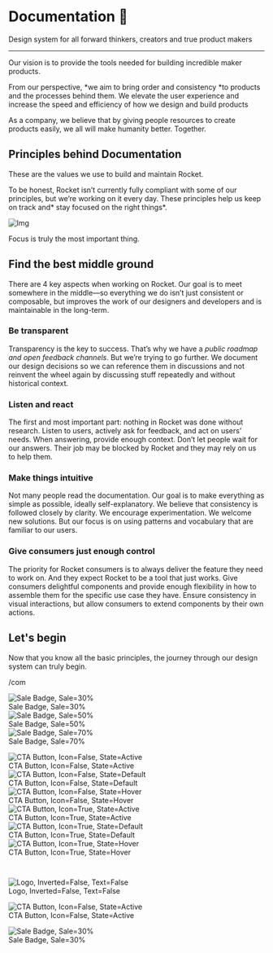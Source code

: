 
# Documentation 🚀

Design system for all forward thinkers, creators and true product makers

---

Our vision is to provide the tools needed for building incredible maker products.

From our perspective, *we aim to bring order and consistency *to products and the processes behind them. We elevate the user experience and increase the speed and efficiency of how we design and build products

As a company, we believe that by giving people resources to create products easily, we all will make humanity better. Together.

## Principles behind Documentation

These are the values we use to build and maintain Rocket.

To be honest, Rocket isn’t currently fully compliant with some of our principles, but we’re working on it every day. These principles help us keep on track and* stay focused on the right things*.

![Img](https://studio-assets.supernova.io/design-systems/14533/9289758a-6300-472a-bbc6-a57098081abf.jpeg)

Focus is truly the most important thing.

## Find the best middle ground

There are 4 key aspects when working on Rocket. Our goal is to meet somewhere in the middle—so everything we do isn’t just consistent or composable, but improves the work of our designers and developers and is maintainable in the long-term.

### Be transparent

Transparency is the key to success. That’s why we have a *public roadmap and open feedback channels*. But we’re trying to go further. We document our design decisions so we can reference them in discussions and not reinvent the wheel again by discussing stuff repeatedly and without historical context.

### Listen and react

The first and most important part: nothing in Rocket was done without research. Listen to users, actively ask for feedback, and act on users’ needs. When answering, provide enough context. Don’t let people wait for our answers. Their job may be blocked by Rocket and they may rely on us to help them.

### Make things intuitive

Not many people read the documentation. Our goal is to make everything as simple as possible, ideally self-explanatory. We believe that consistency is followed closely by clarity. We encourage experimentation. We welcome new solutions. But our focus is on using patterns and vocabulary that are familiar to our users.

### Give consumers just enough control

The priority for Rocket consumers is to always deliver the feature they need to work on. And they expect Rocket to be a tool that just works. Give consumers delightful components and provide enough flexibility in how to assemble them for the specific use case they have. Ensure consistency in visual interactions, but allow consumers to extend components by their own actions.

## Let's begin

Now that you know all the basic principles, the journey through our design system can truly begin.

/com

  
![Sale Badge, Sale=30%](https://studio-assets.supernova.io/design-systems/14533/51f340d1-3992-47bd-95e3-f871c502c4d5.png)  
Sale Badge, Sale=30%  
![Sale Badge, Sale=50%](https://studio-assets.supernova.io/design-systems/14533/581def0f-fac9-45b7-8191-0e39b0d032fd.png)  
Sale Badge, Sale=50%  
![Sale Badge, Sale=70%](https://studio-assets.supernova.io/design-systems/14533/8b9e491a-ee6d-459a-acf4-2cd00997ebfe.png)  
Sale Badge, Sale=70%  


  
![CTA Button, Icon=False, State=Active](https://studio-assets.supernova.io/design-systems/14533/5febc918-599d-4813-b7d3-2882b36fd726.png)  
CTA Button, Icon=False, State=Active  
![CTA Button, Icon=False, State=Default](https://studio-assets.supernova.io/design-systems/14533/58be1ffa-d317-45ba-b073-f48b43ea8282.png)  
CTA Button, Icon=False, State=Default  
![CTA Button, Icon=False, State=Hover](https://studio-assets.supernova.io/design-systems/14533/d4534bb6-72df-4322-8935-9aed9582905e.png)  
CTA Button, Icon=False, State=Hover  
![CTA Button, Icon=True, State=Active](https://studio-assets.supernova.io/design-systems/14533/a3976e79-2cd5-4e3a-93ce-1d2e62102277.png)  
CTA Button, Icon=True, State=Active  
![CTA Button, Icon=True, State=Default](https://studio-assets.supernova.io/design-systems/14533/fc4fb0fd-a78a-4e46-93f6-6542f8ad2aff.png)  
CTA Button, Icon=True, State=Default  
![CTA Button, Icon=True, State=Hover](https://studio-assets.supernova.io/design-systems/14533/adff1558-9d24-4b63-9ab8-b6cc0be447fb.png)  
CTA Button, Icon=True, State=Hover  


```javascript  
  
```

  
![Logo, Inverted=False, Text=False](https://studio-assets.supernova.io/design-systems/14533/417ec8ec-8595-4e94-8bc5-ae3bf8c5f657.png)  
Logo, Inverted=False, Text=False  


  
  


  
![CTA Button, Icon=False, State=Active](https://studio-assets.supernova.io/design-systems/14533/5febc918-599d-4813-b7d3-2882b36fd726.png)  
CTA Button, Icon=False, State=Active  


  
![Sale Badge, Sale=30%](https://studio-assets.supernova.io/design-systems/14533/51f340d1-3992-47bd-95e3-f871c502c4d5.png)  
Sale Badge, Sale=30%  
